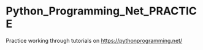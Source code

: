 # Python_Programming_Net_PRACTICE
Practice working through tutorials on https://pythonprogramming.net/
